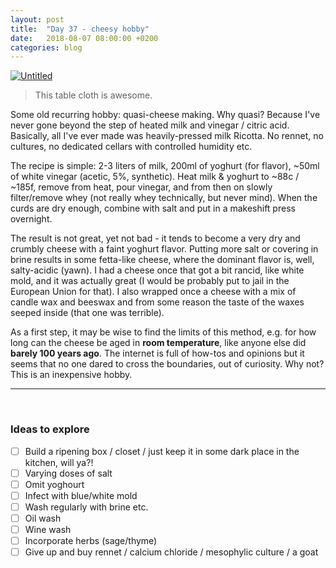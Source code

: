 ```yaml
---
layout: post
title:  "Day 37 - cheesy hobby"
date:   2018-08-07 08:00:00 +0200
categories: blog
---
```


<a data-flickr-embed="true"  href="https://www.flickr.com/photos/137491954@N07/28974789197/in/dateposted/" title="Untitled"><img src="https://farm1.staticflickr.com/936/28974789197_af4c2e5820_k.jpg" alt="Untitled"></a><script async src="//embedr.flickr.com/assets/client-code.js" charset="utf-8"></script>
> This table cloth is awesome.

Some old recurring hobby: quasi-cheese making. Why quasi? Because I've never gone beyond the step of heated milk and vinegar / citric acid. Basically, all I've ever made was heavily-pressed milk Ricotta. No rennet, no cultures, no dedicated cellars with controlled humidity etc.

The recipe is simple: 2-3 liters of milk, 200ml of yoghurt (for flavor), ~50ml of white vinegar (acetic, 5%, synthetic). Heat milk & yoghurt to ~88c / ~185f, remove from heat, pour vinegar, and from then on slowly filter/remove whey (not really whey technically, but never mind). When the curds are dry enough, combine with salt and put in a makeshift press overnight.

The result is not great, yet not bad - it tends to become a very dry and crumbly cheese with a faint yoghurt flavor. Putting more salt or covering in brine results in some fetta-like cheese, where the dominant flavor is, well, salty-acidic (yawn). I had a cheese once that got a bit rancid, like white mold, and it was actually great (I would be probably put to jail in the European Union for that). I also wrapped once a cheese with a mix of candle wax and beeswax and from some reason the taste of the waxes seeped inside (that one was terrible).

As a first step, it may be wise to find the limits of this method, e.g. for how long can the cheese be aged in **room temperature**, like anyone else did **barely 100 years ago**. The internet is full of how-tos and opinions but it seems that no one dared to cross the boundaries, out of curiosity. Why not? This is an inexpensive hobby.

<hr/>
<br/>

### Ideas to explore
- [ ] Build a ripening box / closet / just keep it in some dark place in the kitchen, will ya?!
- [ ] Varying doses of salt
- [ ] Omit yoghourt
- [ ] Infect with blue/white mold
- [ ] Wash regularly with brine etc.
- [ ] Oil wash
- [ ] Wine wash
- [ ] Incorporate herbs (sage/thyme)
- [ ] Give up and buy rennet / calcium chloride / mesophylic culture / a goat
